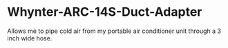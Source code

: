 # Whynter-ARC-14S-Duct-Adapter
Allows me to pipe cold air from my portable air conditioner unit through a 3 inch wide hose.

